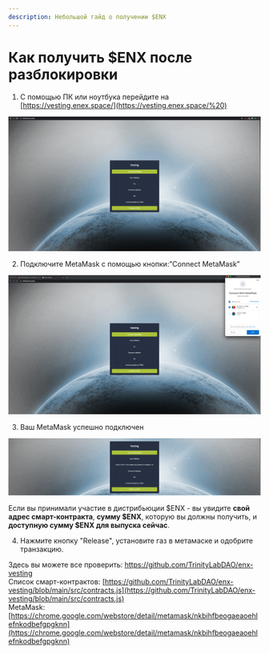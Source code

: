 ```yaml
---
description: Небольшой гайд о получении $ENX
---
```


# Как получить $ENX после разблокировки

1. С помощью ПК или ноутбука перейдите на [https://vesting.enex.space/](https://vesting.enex.space/%20) 

![ https://vesting.enex.space/ ](../.gitbook/assets/image%20%2810%29.png)

2. Подключите MetaMask с помощью кнопки:”Connect MetaMask”

![MetaMask connection](../.gitbook/assets/image%20%2812%29.png)

3. Ваш MetaMask успешно подключен

![](../.gitbook/assets/image%20%289%29.png)

Если вы принимали участие в дистрибьюции $ENX - вы увидите **свой адрес смарт-контракта**, **сумму $ENX**, которую вы должны получить, и **доступную сумму $ENX для выпуска сейчас**.

4. Нажмите кнопку "Release", установите газ в метамаске и одобрите транзакцию.

Здесь вы можете все проверить: [https://github.com/TrinityLabDAO/enx-vesting  
](https://github.com/TrinityLabDAO/enx-vesting
)Список смарт-контрактов: [https://github.com/TrinityLabDAO/enx-vesting/blob/main/src/contracts.js](https://github.com/TrinityLabDAO/enx-vesting/blob/main/src/contracts.js)  
MetaMask: [https://chrome.google.com/webstore/detail/metamask/nkbihfbeogaeaoehlefnkodbefgpgknn](https://chrome.google.com/webstore/detail/metamask/nkbihfbeogaeaoehlefnkodbefgpgknn)




